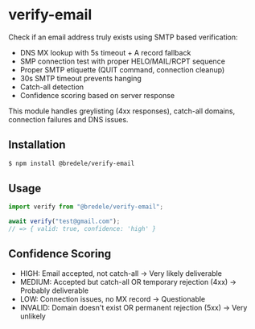 # verify-email

Check if an email address truly exists using SMTP based verification:

- DNS MX lookup with 5s timeout + A record fallback
- SMP connection test with proper HELO/MAIL/RCPT sequence
- Proper SMTP etiquette (QUIT command, connection cleanup)
- 30s SMTP timeout prevents hanging
- Catch-all detection
- Confidence scoring based on server response

This module handles greylisting (4xx responses), catch-all domains, connection failures and DNS issues.

## Installation

```sh
$ npm install @bredele/verify-email
```

## Usage

```ts
import verify from "@bredele/verify-email";

await verify("test@gmail.com");
// => { valid: true, confidence: 'high' }
```

## Confidence Scoring

- HIGH: Email accepted, not catch-all → Very likely deliverable
- MEDIUM: Accepted but catch-all OR temporary rejection (4xx) → Probably deliverable
- LOW: Connection issues, no MX record → Questionable
- INVALID: Domain doesn't exist OR permanent rejection (5xx) → Very unlikely
